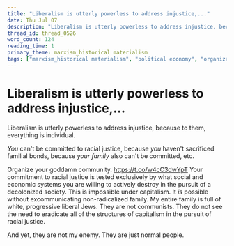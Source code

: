 ```yaml
---
title: "Liberalism is utterly powerless to address injustice,..."
date: Thu Jul 07
description: "Liberalism is utterly powerless to address injustice, because to them, everything is individual."
thread_id: thread_0526
word_count: 124
reading_time: 1
primary_theme: marxism_historical materialism
tags: ["marxism_historical materialism", "political economy", "organizational theory"]
---
```


# Liberalism is utterly powerless to address injustice,...

Liberalism is utterly powerless to address injustice, because to them, everything is individual.

*You* can't be committed to racial justice, because *you* haven't sacrificed familial bonds, because *your family* also can't be committed, etc.

Organize your goddamn community. https://t.co/w4cC3dwYpT Your commitment to racial justice is tested exclusively by what social and economic systems you are willing to actively destroy in the pursuit of a decolonized society. This is impossible under capitalism. It *is* possible without excommunicating non-radicalized family. My entire family is full of white, progressive liberal Jews. They are not communists. They do not see the need to eradicate all of the structures of capitalism in the pursuit of racial justice.

And yet, they are not my enemy. They are just normal people.